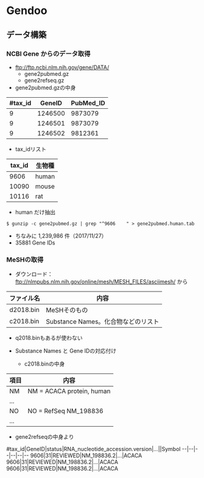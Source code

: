 # Gendoo
## データ構築
### NCBI Gene からのデータ取得
- ftp://ftp.ncbi.nlm.nih.gov/gene/DATA/
  - gene2pubmed.gz
  - gene2refseq.gz
- gene2pubmed.gzの中身

\#tax_id|GeneID | PubMed_ID
--|---|--
9|1246500|9873079
9|1246501|9873079
9|1246502|9812361

- tax_idリスト

tax_id | 生物種
--|--
9606  |  human
10090  | mouse
10116  | rat

- human だけ抽出

`$ gunzip -c gene2pubmed.gz | grep "^9606    " > gene2pubmed.human.tab`

  - ちなみに 1,239,986 件（2017/11/27）
  - 35881 Gene IDs

### MeSHの取得
- ダウンロード：ftp://nlmpubs.nlm.nih.gov/online/mesh/MESH_FILES/asciimesh/ から

ファイル名  |  内容
--|--
d2018.bin  |  MeSHそのもの
c2018.bin  |  Substance Names。化合物などのリスト
  - q2018.binもあるが使わない

- Substance Names と Gene IDの対応付け
  - c2018.binの中身

項目  |  内容
--|--
NM  |  NM = ACACA protein, human
  |  ...
NO  |  NO = RefSeq NM_198836
  |  ...

  - gene2refseqの中身より

\#tax_id|GeneID|status|RNA_nucleotide_accession.version|...||Symbol
--|--|--|--|--|--
9606|31|REVIEWED|NM_198836.2|...|ACACA
9606|31|REVIEWED|NM_198836.2|...|ACACA
9606|31|REVIEWED|NM_198836.2|...|ACACA
